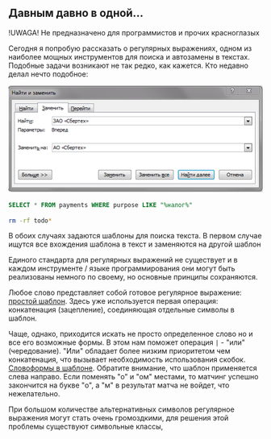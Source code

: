 ## Давным давно в одной...
!UWAGA! Не предназначено для программистов и прочих красноглазых

Сегодня я попробую рассказать о регулярных выражениях, одном из наиболее мощных инструментов для поиска и автозамены
в текстах. Подобные задачи возникают не так редко, как кажется. Кто недавно делал нечто подобное:

![alt text](regex_img/find_and_replace.png "Поиск и замена")

```sql
SELECT * FROM payments WHERE purpose LIKE "%налог%"
```
```bash
rm -rf todo*
```



В обоих случаях задаются шаблоны для поиска текста. В первом случае ищутся все вхождения шаблона в текст
и заменяются на другой шаблон

Единого стандарта для регулярных выражений не существует и в каждом инструменте / языке программирования
они могут быть реализованы немного по своему, но основные принципы сохраняются.

Любое слово представляет собой готовое регулярное выражение: [простой шаблон](https://regex101.com/r/LnKcPm/1).
Здесь уже используется первая операция: конкатенация (зацепление), соединяющая отдельные символы в шаблон.

Чаще, однако, приходится искать не просто определенное слово но и все его возможные формы.
В этом нам поможет операция `|` - "или" (чередование). "Или" обладает более низким приоритетом
чем конкатенация, что вызывает необходимость использования скобок.
[Словоформы в шаблоне](https://regex101.com/r/zLEsjG/1). Обратите внимание, что шаблон применяется
слева направо. Если поменять "о" и "ом" местами, то матчинг успешно закончится на букве "о", а "м"
в результат матча не войдет, что нежелательно.

При большом количестве альтернативных символов регулярное выражения могут стать очень громоздкими, для
решения этой проблемы существуют символьные классы,

